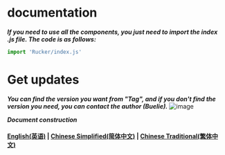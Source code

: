 # documentation

***If you need to use all the components, you just need to import the index .js file. The code is as follows:***
```javascript
import 'Rucker/index.js'
```

# Get updates

***You can find the version you want from "Tag", and if you don't find the version you need, you can contact the author (Buelie).*** 
![image](https://user-images.githubusercontent.com/111875719/212035327-bf91401a-9998-4ee4-b8f5-4b8a7a0b58fa.png)

***Document construction***

#### [English(英语)]() | [Chinese Simplified(简体中文)]() | [Chinese Traditional(繁体中文)]()
